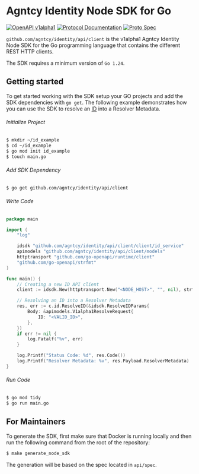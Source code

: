 # Agntcy Identity Node SDK for Go

[![OpenAPI v1alpha1](https://img.shields.io/badge/OpenAPI-v1alpha1-blue)](https://spec.identity.agntcy.org/openapi/node/v1alpha1) [![Protocol Documentation](https://img.shields.io/badge/Protocol-Documentation-blue)](https://spec.identity.agntcy.org/protodocs/agntcy/identity/core/v1alpha1/id.proto) [![Proto Spec](https://img.shields.io/badge/Proto-Spec-blue.svg)](https://github.com/agntcy/identity/tree/main/api/spec)

`github.com/agntcy/identity/api/client` is the v1alpha1 Agntcy Identity Node SDK for the Go programming language that contains the different REST HTTP clients.

The SDK requires a minimum version of `Go 1.24`.

## Getting started

To get started working with the SDK setup your GO projects and add the SDK dependencies with `go get`. The following example demonstrates how you can use the SDK to resolve an [ID](https://spec.identity.agntcy.org/docs/id/definitions) into a Resolver Metadata.

###### Initialize Project
```sh
$ mkdir ~/id_example
$ cd ~/id_example
$ go mod init id_example
$ touch main.go
```

###### Add SDK Dependency
```sh
$ go get github.com/agntcy/identity/api/client
```

###### Write Code
```go
package main

import (
    "log"

    idsdk "github.com/agntcy/identity/api/client/client/id_service"
    apimodels "github.com/agntcy/identity/api/client/models"
    httptransport "github.com/go-openapi/runtime/client"
    "github.com/go-openapi/strfmt"
)

func main() {
    // Creating a new ID API client
    client := idsdk.New(httptransport.New("<NODE_HOST>", "", nil), strfmt.Default)

    // Resolving an ID into a Resolver Metadata
    res, err := c.id.ResolveID(&idsdk.ResolveIDParams{
		Body: &apimodels.V1alpha1ResolveRequest{
			ID: "<VALID_ID>",
		},
	})
	if err != nil {
		log.Fatalf("%v", err)
	}

    log.Printf("Status Code: %d", res.Code())
    log.Printf("Resolver Metadata: %v", res.Payload.ResolverMetadata)
}
```

###### Run Code
```sh
$ go mod tidy
$ go run main.go
```

## For Maintainers

To generate the SDK, first make sure that Docker is running locally and then run the following command from the root of the repository:

```sh
$ make generate_node_sdk
```

The generation will be based on the spec located in `api/spec`.
